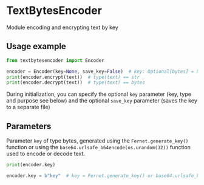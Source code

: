 # TextBytesEncoder
Module encoding and encrypting text by key
## Usage example
```python
from textbytesencoder import Encoder

encoder = Encoder(key=None, save_key=False)  # key: Optional[bytes] = None, save_key: Optional[bool] = False
print(encoder.encrypt(text))  # type(text) == str
print(encoder.decrypt(text))  # type(text) == bytes
```
During initialization, you can specify the optional `key` parameter (key, type and purpose see below) and the optional `save_key` parameter (saves the key to a separate file)
## Parameters
Parameter `key` of type bytes, generated using the `Fernet.generate_key()` function 
or using the `base64.urlsafe_b64encode(os.urandom(32))` function used to encode or decode text.
```python
print(encoder.key)
```

```python
encoder.key = b"key"  # key = Fernet.generate_key() or base64.urlsafe_b64encode(os.urandom(32))
```